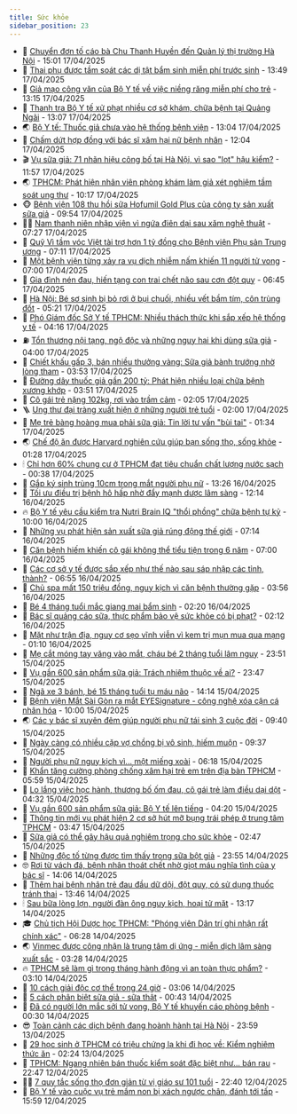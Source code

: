 ```yaml
---
title: Sức khỏe
sidebar_position: 23
---
```


<!-- dantri-suc-khoe:START -->
- 🤔 [Chuyển đơn tố cáo bà Chu Thanh Huyền đến Quản lý thị trường Hà Nội](https://dantri.com.vn/suc-khoe/chuyen-don-to-cao-ba-chu-thanh-huyen-den-quan-ly-thi-truong-ha-noi-20250417213611753.htm) - 15:01 17/04/2025
- 🚦 [Thai phụ được tầm soát các dị tật bẩm sinh miễn phí trước sinh](https://dantri.com.vn/suc-khoe/thai-phu-duoc-tam-soat-cac-di-tat-bam-sinh-mien-phi-truoc-sinh-20250417182859072.htm) - 13:49 17/04/2025
- 🤖 [Giả mạo công văn của Bộ Y tế về việc niềng răng miễn phí cho trẻ](https://dantri.com.vn/suc-khoe/gia-mao-cong-van-cua-bo-y-te-ve-viec-nieng-rang-mien-phi-cho-tre-20250417193831827.htm) - 13:15 17/04/2025
- 🐻 [Thanh tra Bộ Y tế xử phạt nhiều cơ sở khám, chữa bệnh tại Quảng Ngãi](https://dantri.com.vn/suc-khoe/thanh-tra-bo-y-te-xu-phat-nhieu-co-so-kham-chua-benh-tai-quang-ngai-20250417174624411.htm) - 13:07 17/04/2025
- 🌏 [Bộ Y tế: Thuốc giả chưa vào hệ thống bệnh viện](https://dantri.com.vn/suc-khoe/bo-y-te-thuoc-gia-chua-vao-he-thong-benh-vien-20250417153912820.htm) - 13:04 17/04/2025
- 👺 [Chấm dứt hợp đồng với bác sĩ xâm hại nữ bệnh nhân](https://dantri.com.vn/suc-khoe/cham-dut-hop-dong-voi-bac-si-xam-hai-nu-benh-nhan-20250417180148350.htm) - 12:04 17/04/2025
- 🎬 [Vụ sữa giả: 71 nhãn hiệu công bố tại Hà Nội, vì sao &quot;lọt&quot; hậu kiểm?](https://dantri.com.vn/suc-khoe/vu-sua-gia-71-nhan-hieu-cong-bo-tai-ha-noi-vi-sao-lot-hau-kiem-20250417185220815.htm) - 11:57 17/04/2025
- 🌏 [TPHCM: Phát hiện nhân viên phòng khám làm giả xét nghiệm tầm soát ung thư](https://dantri.com.vn/suc-khoe/tphcm-phat-hien-nhan-vien-phong-kham-lam-gia-xet-nghiem-tam-soat-ung-thu-20250417163216645.htm) - 10:17 17/04/2025
- 🐵 [Bệnh viện 108 thu hồi sữa Hofumil Gold Plus của công ty sản xuất sữa giả](https://dantri.com.vn/suc-khoe/benh-vien-108-thu-hoi-sua-hofumil-gold-plus-cua-cong-ty-san-xuat-sua-gia-20250417163735553.htm) - 09:54 17/04/2025
- 👨‍🏫 [Nam thanh niên nhập viện vì ngứa điên dại sau xăm nghệ thuật](https://dantri.com.vn/suc-khoe/nam-thanh-nien-nhap-vien-vi-ngua-dien-dai-sau-xam-nghe-thuat-20250417142419078.htm) - 07:27 17/04/2025
- 🤗 [Quỹ Vì tầm vóc Việt tài trợ hơn 1 tỷ đồng cho Bệnh viện Phụ sản Trung ương](https://dantri.com.vn/suc-khoe/quy-vi-tam-voc-viet-tai-tro-hon-1-ty-dong-cho-benh-vien-phu-san-trung-uong-20250417140253806.htm) - 07:11 17/04/2025
- 🫶 [Một bệnh viện từng xảy ra vụ dịch nhiễm nấm khiến 11 người tử vong](https://dantri.com.vn/suc-khoe/mot-benh-vien-tung-xay-ra-vu-dich-nhiem-nam-khien-11-nguoi-tu-vong-20250417125719470.htm) - 07:00 17/04/2025
- 🙉 [Gia đình nén đau, hiến tạng con trai chết não sau cơn đột quỵ](https://dantri.com.vn/suc-khoe/gia-dinh-nen-dau-hien-tang-con-trai-chet-nao-sau-con-dot-quy-20250417130311422.htm) - 06:45 17/04/2025
- 🦅 [Hà Nội: Bé sơ sinh bị bỏ rơi ở bụi chuối, nhiều vết bầm tím, côn trùng đốt](https://dantri.com.vn/suc-khoe/ha-noi-be-so-sinh-bi-bo-roi-o-bui-chuoi-nhieu-vet-bam-tim-con-trung-dot-20250417115619828.htm) - 05:21 17/04/2025
- 🐘 [Phó Giám đốc Sở Y tế TPHCM: Nhiều thách thức khi sắp xếp hệ thống y tế](https://dantri.com.vn/suc-khoe/pho-giam-doc-so-y-te-tphcm-nhieu-thach-thuc-khi-sap-xep-he-thong-y-te-20250417094357199.htm) - 04:16 17/04/2025
- ⛽️ [Tổn thương nội tạng, ngộ độc và những nguy hại khi dùng sữa giả](https://dantri.com.vn/suc-khoe/ton-thuong-noi-tang-ngo-doc-va-nhung-nguy-hai-khi-dung-sua-gia-20250417101837274.htm) - 04:00 17/04/2025
- 🤡 [Chiết khấu gấp 3, bán nhiều thưởng vàng: Sữa giả bành trướng nhờ lòng tham](https://dantri.com.vn/suc-khoe/chiet-khau-gap-3-ban-nhieu-thuong-vang-sua-gia-banh-truong-nho-long-tham-20250417100549456.htm) - 03:53 17/04/2025
- 💼 [Đường dây thuốc giả gần 200 tỷ: Phát hiện nhiều loại chữa bệnh xương khớp](https://dantri.com.vn/suc-khoe/duong-day-thuoc-gia-gan-200-ty-phat-hien-nhieu-loai-chua-benh-xuong-khop-20250417100217820.htm) - 03:51 17/04/2025
- 🤔 [Cô gái trẻ nặng 102kg, rơi vào trầm cảm](https://dantri.com.vn/suc-khoe/co-gai-tre-nang-102kg-roi-vao-tram-cam-20250417090435199.htm) - 02:05 17/04/2025
- 🪜 [Ung thư đại tràng xuất hiện ở những người trẻ tuổi](https://dantri.com.vn/suc-khoe/ung-thu-dai-trang-xuat-hien-o-nhung-nguoi-tre-tuoi-20250416212155211.htm) - 02:00 17/04/2025
- 📝 [Mẹ trẻ bàng hoàng mua phải sữa giả: Tin lời tư vấn &quot;bùi tai&quot;](https://dantri.com.vn/suc-khoe/me-tre-bang-hoang-mua-phai-sua-gia-tin-loi-tu-van-bui-tai-20250416194754111.htm) - 01:34 17/04/2025
- 🌏 [Chế độ ăn được Harvard nghiên cứu giúp bạn sống thọ, sống khỏe](https://dantri.com.vn/suc-khoe/che-do-an-duoc-harvard-nghien-cuu-giup-ban-song-tho-song-khoe-20250415080211207.htm) - 01:28 17/04/2025
- 🕯 [Chỉ hơn 60% chung cư ở TPHCM đạt tiêu chuẩn chất lượng nước sạch](https://dantri.com.vn/suc-khoe/chi-hon-60-chung-cu-o-tphcm-dat-tieu-chuan-chat-luong-nuoc-sach-20250416183104224.htm) - 00:38 17/04/2025
- 🦍 [Gắp ký sinh trùng 10cm trong mắt người phụ nữ](https://dantri.com.vn/suc-khoe/gap-ky-sinh-trung-10cm-trong-mat-nguoi-phu-nu-20250416185253218.htm) - 13:26 16/04/2025
- 🌈 [Tối ưu điều trị bệnh hô hấp nhờ đẩy mạnh dược lâm sàng](https://dantri.com.vn/suc-khoe/toi-uu-dieu-tri-benh-ho-hap-nho-day-manh-duoc-lam-sang-20250416163424708.htm) - 12:14 16/04/2025
- 🔥 [Bộ Y tế yêu cầu kiểm tra Nutri Brain IQ &quot;thổi phồng&quot; chữa bệnh tự kỷ](https://dantri.com.vn/suc-khoe/bo-y-te-yeu-cau-kiem-tra-nutri-brain-iq-thoi-phong-chua-benh-tu-ky-20250416165948574.htm) - 10:00 16/04/2025
- 🌊 [Những vụ phát hiện sản xuất sữa giả rúng động thế giới](https://dantri.com.vn/suc-khoe/nhung-vu-phat-hien-san-xuat-sua-gia-rung-dong-the-gioi-20250416114543739.htm) - 07:14 16/04/2025
- 🚦 [Căn bệnh hiếm khiến cô gái không thể tiểu tiện trong 6 năm](https://dantri.com.vn/suc-khoe/can-benh-hiem-khien-co-gai-khong-the-tieu-tien-trong-6-nam-20250415141652121.htm) - 07:00 16/04/2025
- 🤖 [Các cơ sở y tế được sắp xếp như thế nào sau sáp nhập các tỉnh, thành?](https://dantri.com.vn/suc-khoe/cac-co-so-y-te-duoc-sap-xep-nhu-the-nao-sau-sap-nhap-cac-tinh-thanh-20250416115434427.htm) - 06:55 16/04/2025
- 🤡 [Chủ spa mất 150 triệu đồng, nguy kịch vì căn bệnh thường gặp](https://dantri.com.vn/suc-khoe/chu-spa-mat-150-trieu-dong-nguy-kich-vi-can-benh-thuong-gap-20250416092429707.htm) - 03:56 16/04/2025
- 💂 [Bé 4 tháng tuổi mắc giang mai bẩm sinh](https://dantri.com.vn/suc-khoe/be-4-thang-tuoi-mac-giang-mai-bam-sinh-20250416091913024.htm) - 02:20 16/04/2025
- 🦄 [Bác sĩ quảng cáo sữa, thực phẩm bảo vệ sức khỏe có bị phạt?](https://dantri.com.vn/suc-khoe/bac-si-quang-cao-sua-thuc-pham-bao-ve-suc-khoe-co-bi-phat-20250415223228887.htm) - 02:12 16/04/2025
- 🧠 [Mặt như trận địa, nguy cơ sẹo vĩnh viễn vì kem trị mụn mua qua mạng](https://dantri.com.vn/suc-khoe/mat-nhu-tran-dia-nguy-co-seo-vinh-vien-vi-kem-tri-mun-mua-qua-mang-20250415083658625.htm) - 01:10 16/04/2025
- 🤖 [Mẹ cắt móng tay văng vào mắt, cháu bé 2 tháng tuổi lâm nguy](https://dantri.com.vn/suc-khoe/me-cat-mong-tay-vang-vao-mat-chau-be-2-thang-tuoi-lam-nguy-20250415220310873.htm) - 23:51 15/04/2025
- 💼 [Vụ gần 600 sản phẩm sữa giả: Trách nhiệm thuộc về ai?](https://dantri.com.vn/suc-khoe/vu-gan-600-san-pham-sua-gia-trach-nhiem-thuoc-ve-ai-20250415184523527.htm) - 23:47 15/04/2025
- 🧰 [Ngã xe 3 bánh, bé 15 tháng tuổi tụ máu não](https://dantri.com.vn/suc-khoe/nga-xe-3-banh-be-15-thang-tuoi-tu-mau-nao-20250415211405476.htm) - 14:14 15/04/2025
- 🎉 [Bệnh viện Mắt Sài Gòn ra mắt EYESignature - công nghệ xóa cận cá nhân hóa](https://dantri.com.vn/suc-khoe/benh-vien-mat-sai-gon-ra-mat-eyesignature-cong-nghe-xoa-can-ca-nhan-hoa-20250415162202240.htm) - 10:00 15/04/2025
- 🌏 [Các y bác sĩ xuyên đêm giúp người phụ nữ tái sinh 3 cuộc đời](https://dantri.com.vn/suc-khoe/cac-y-bac-si-xuyen-dem-giup-nguoi-phu-nu-tai-sinh-3-cuoc-doi-20250415145106525.htm) - 09:40 15/04/2025
- 📝 [Ngày càng có nhiều cặp vợ chồng bị vô sinh, hiếm muộn](https://dantri.com.vn/suc-khoe/ngay-cang-co-nhieu-cap-vo-chong-bi-vo-sinh-hiem-muon-20250415141747736.htm) - 09:37 15/04/2025
- 🧠 [Người phụ nữ nguy kịch vì... một miếng xoài](https://dantri.com.vn/suc-khoe/nguoi-phu-nu-nguy-kich-vi-mot-mieng-xoai-20250415125559638.htm) - 06:18 15/04/2025
- 🚀 [Khẩn tăng cường phòng chống xâm hại trẻ em trên địa bàn TPHCM](https://dantri.com.vn/suc-khoe/khan-tang-cuong-phong-chong-xam-hai-tre-em-tren-dia-ban-tphcm-20250415092454943.htm) - 05:59 15/04/2025
- 💯 [Lo lắng việc học hành, thương bố ốm đau, cô gái trẻ làm điều dại dột](https://dantri.com.vn/suc-khoe/lo-lang-viec-hoc-hanh-thuong-bo-om-dau-co-gai-tre-lam-dieu-dai-dot-20250415105014906.htm) - 04:32 15/04/2025
- 🫶 [Vụ gần 600 sản phẩm sữa giả: Bộ Y tế lên tiếng](https://dantri.com.vn/suc-khoe/vu-gan-600-san-pham-sua-gia-bo-y-te-len-tieng-20250415112015516.htm) - 04:20 15/04/2025
- 👹 [Thông tin mới vụ phát hiện 2 cơ sở hút mỡ bụng trái phép ở trung tâm TPHCM](https://dantri.com.vn/suc-khoe/thong-tin-moi-vu-phat-hien-2-co-so-hut-mo-bung-trai-phep-o-trung-tam-tphcm-20250415103722244.htm) - 03:47 15/04/2025
- 🤩 [Sữa giả có thể gây hậu quả nghiêm trọng cho sức khỏe](https://dantri.com.vn/suc-khoe/sua-gia-co-the-gay-hau-qua-nghiem-trong-cho-suc-khoe-20250415091833026.htm) - 02:47 15/04/2025
- 🌊 [Những độc tố từng được tìm thấy trong sữa bột giả](https://dantri.com.vn/suc-khoe/nhung-doc-to-tung-duoc-tim-thay-trong-sua-bot-gia-20250415065141442.htm) - 23:55 14/04/2025
- 🤓 [Rơi từ vách đá, bệnh nhân thoát chết nhờ giọt máu nghĩa tình của y bác sĩ](https://dantri.com.vn/suc-khoe/roi-tu-vach-da-benh-nhan-thoat-chet-nho-giot-mau-nghia-tinh-cua-y-bac-si-20250414195417724.htm) - 14:06 14/04/2025
- 🌝 [Thêm hai bệnh nhân trẻ đau đầu dữ dội, đột quỵ, có sử dụng thuốc tránh thai](https://dantri.com.vn/suc-khoe/them-hai-benh-nhan-tre-dau-dau-du-doi-dot-quy-co-su-dung-thuoc-tranh-thai-20250414204512925.htm) - 13:46 14/04/2025
- 🕯 [Sau bữa lòng lợn, người đàn ông nguy kịch, hoại tử mặt](https://dantri.com.vn/suc-khoe/sau-bua-long-lon-nguoi-dan-ong-nguy-kich-hoai-tu-mat-20250414180454327.htm) - 13:17 14/04/2025
- 🎓 [Chủ tịch Hội Dược học TPHCM: &quot;Phóng viên Dân trí ghi nhận rất chính xác&quot;](https://dantri.com.vn/suc-khoe/chu-tich-hoi-duoc-hoc-tphcm-phong-vien-dan-tri-ghi-nhan-rat-chinh-xac-20250414130729232.htm) - 06:28 14/04/2025
- 🌏 [Vinmec được công nhận là trung tâm dị ứng - miễn dịch lâm sàng xuất sắc](https://dantri.com.vn/suc-khoe/vinmec-duoc-cong-nhan-la-trung-tam-di-ung-mien-dich-lam-sang-xuat-sac-20250414102128940.htm) - 03:28 14/04/2025
- 🔥 [TPHCM sẽ làm gì trong tháng hành động vì an toàn thực phẩm?](https://dantri.com.vn/suc-khoe/tphcm-se-lam-gi-trong-thang-hanh-dong-vi-an-toan-thuc-pham-20250414093402950.htm) - 03:10 14/04/2025
- 📝 [10 cách giải độc cơ thể trong 24 giờ](https://dantri.com.vn/suc-khoe/10-cach-giai-doc-co-the-trong-24-gio-20250413211332733.htm) - 03:06 14/04/2025
- 🧠 [5 cách phân biệt sữa giả - sữa thật](https://dantri.com.vn/suc-khoe/5-cach-phan-biet-sua-gia-sua-that-20250414071749888.htm) - 00:43 14/04/2025
- 🦅 [Đã có người lớn mắc sởi tử vong, Bộ Y tế khuyến cáo phòng bệnh](https://dantri.com.vn/suc-khoe/da-co-nguoi-lon-mac-soi-tu-vong-bo-y-te-khuyen-cao-phong-benh-20250413194649298.htm) - 00:30 14/04/2025
- 😎 [Toàn cảnh các dịch bệnh đang hoành hành tại Hà Nội](https://dantri.com.vn/suc-khoe/toan-canh-cac-dich-benh-dang-hoanh-hanh-tai-ha-noi-20250414064504101.htm) - 23:59 13/04/2025
- 🎉 [29 học sinh ở TPHCM có triệu chứng lạ khi đi học về: Kiểm nghiệm thức ăn](https://dantri.com.vn/suc-khoe/29-hoc-sinh-o-tphcm-co-trieu-chung-la-khi-di-hoc-ve-kiem-nghiem-thuc-an-20250413085234779.htm) - 02:24 13/04/2025
- 🫣 [TPHCM: Ngang nhiên bán thuốc kiểm soát đặc biệt như… bán rau](https://dantri.com.vn/suc-khoe/tphcm-ngang-nhien-ban-thuoc-kiem-soat-dac-biet-nhu-ban-rau-20250412150932166.htm) - 22:47 12/04/2025
- 🧑‍🏫 [7 quy tắc sống thọ đơn giản từ vị giáo sư 101 tuổi](https://dantri.com.vn/suc-khoe/7-quy-tac-song-tho-don-gian-tu-vi-giao-su-101-tuoi-20250412161931739.htm) - 22:40 12/04/2025
- 🥷 [Bộ Y tế vào cuộc vụ trẻ mầm non bị xách ngược chân, đánh tới tấp](https://dantri.com.vn/suc-khoe/bo-y-te-vao-cuoc-vu-tre-mam-non-bi-xach-nguoc-chan-danh-toi-tap-20250412220552680.htm) - 15:59 12/04/2025<!-- dantri-suc-khoe:END -->
